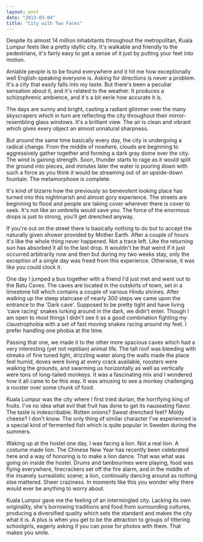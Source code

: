 ```yaml
---
layout: post
date: "2013-03-04"
title: "City with Two Faces"
---
```


Despite its almost 14 million inhabitants throughout the metropolitan, Kuala Lumpur feels like a pretty idyllic city. It's walkable and friendly to the pedestrians, it's fairly easy to get a sense of it just by putting your feet into motion.

Amiable people is to be found everywhere and it hit me how exceptionally well English-speaking everyone is. Asking for directions is never a problem. It's a city that easily falls into my taste. But there's been a peculiar sensation about it, and it's related to the weather. It produces a schizophrenic ambience, and it's a bit eerie how accurate it is.

The days are sunny and bright, casting a radiant glimmer over the many skyscrapers which in turn are reflecting the city throughout their mirror-resembling glass windows. It's a brilliant view. The air is clean and vibrant which gives every object an almost unnatural sharpness.

But around the same time basically every day, the city is undergoing a radical change. From the middle of nowhere, clouds are beginning to aggressively gather together and forming a dark gray dome over the city. The wind is gaining strength. Soon, thunder starts to rage as it would split the ground into pieces, and minutes later the water is pouring down with such a force as you think it would be streaming out of an upside-down fountain. The metamorphose is complete.

It's kind of bizarre how the previously so benevolent looking place has turned into this nightmarish and almost gory experience. The streets are beginning to flood and people are taking cover wherever there is cover to seek. It's not like an umbrella would save you. The force of the enormous drops is just to strong, you'll get drenched anyway.

If you're out on the street there is basically nothing to do but to accept the naturally given shower provided by Mother Earth. After a couple of hours it's like the whole thing never happened. Not a trace left. Like the returning sun has absorbed it all to the last drop. It wouldn't be that weird if it just occurred arbitrarily now and then but during my two weeks stay, only the exception of a single day was freed from this experience. Otherwise, it was like you could clock it.

One day I jumped a bus together with a friend I'd just met and went out to the Batu Caves. The caves are located in the outskirts of town, set in a limestone hill which contains a couple of various Hindu shrines. After walking up the steep staircase of nearly 300 steps we came upon the entrance to	 the 'Dark cave'. Supposed to be pretty tight and have living 'cave racing' snakes lurking around in the dark, we didn't enter. Though I am open to most things I didn't see it as a good combination fighting my claustrophobia with a set of fast moving snakes racing around my feet. I prefer handling one phobia at the time.

Passing that one, we made it to the other more spacious caves which had a very interesting (yet not reptilian) animal life. The tall roof was bleeding with streaks of fine tuned light, drizzling water along the walls made the place feel humid, doves were living at every crack available, roosters were walking the grounds, and swarming us horizontally as well as vertically were tons of long-tailed monkeys. It was a fascinating mix and I wondered how it all came to be this way. It was amusing to see a monkey challenging a rooster over some chunk of food.

Kuala Lumpur was the city where I first tried durian, the horrifying king of fruits. I've no idea what evil that fruit has done to get its nauseating flavor. The taste is indescribable. Rotten onions? Sweat drenched feet? Moldy cheese? I don't know. The only thing of similar character I've experienced is a special kind of fermented fish which is quite popular in Sweden during the summers.

Waking up at the hostel one day, I was facing a lion. Not a real lion. A costume made lion. The Chinese New Year has recently been celebrated here and a way of honoring is to make a lion dance. That was what was going on inside the hostel. Drums and tambourines were playing, food was flying everywhere, firecrackers set off the fire alarm, and in the middle of the insanely surrealistic scene; a lion, continually dancing around as nothing else mattered. Sheer craziness. In moments like this you wonder why there would ever be anything to worry about.

Kuala Lumpur gave me the feeling of an intermingled city. Lacking its own originality, she's borrowing traditions and food from surrounding cultures, producing a diversified quality which sets the standard and makes the city what it is. A plus is when you get to be the attraction to groups of tittering schoolgirls, eagerly asking if you can pose for photos with them. That makes you smile.
